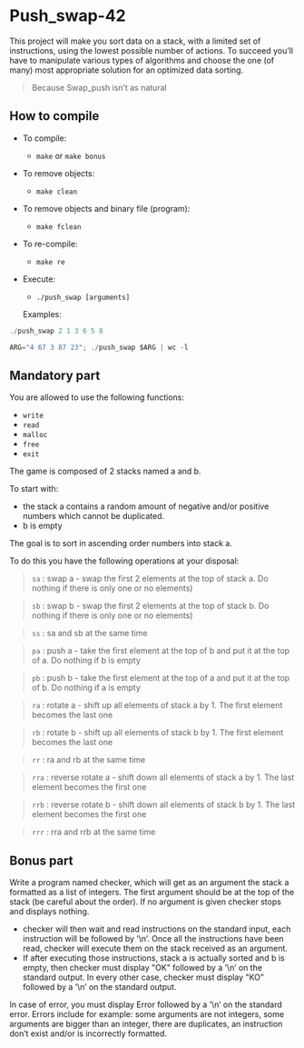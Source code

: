 # Push_swap-42
This project will make you sort data on a stack, with a limited set of instructions, using the lowest possible number of actions. To succeed you’ll have to manipulate various types of algorithms and choose the one (of many) most appropriate solution for an optimized data sorting.
> Because Swap_push isn’t as natural

## How to compile
+ To compile:
  + `make` or `make bonus`
+ To remove objects:
  + `make clean`
+ To remove objects and binary file (program):
  + `make fclean`
+ To re-compile:
  + `make re`
+ Execute:
  + `./push_swap [arguments]`
  
  Examples: 
```c
./push_swap 2 1 3 6 5 8
```
```c
ARG="4 67 3 87 23"; ./push_swap $ARG | wc -l
```

## Mandatory part
You are allowed to use the following functions:
  + `write`
  + `read`
  + `malloc`
  + `free`
  + `exit`

The game is composed of 2 stacks named a and b.

To start with:
  +  the stack a contains a random amount of negative and/or positive numbers which cannot be duplicated.
  + b is empty

The goal is to sort in ascending order numbers into stack a.

To do this you have the following operations at your disposal:

>`sa` : swap a - swap the first 2 elements at the top of stack a. Do nothing if there
is only one or no elements)

>`sb` : swap b - swap the first 2 elements at the top of stack b. Do nothing if there
is only one or no elements)

>`ss` : sa and sb at the same time

>`pa` : push a - take the first element at the top of b and put it at the top of a. Do
nothing if b is empty

>`pb` : push b - take the first element at the top of a and put it at the top of b. Do
nothing if a is empty

>`ra` : rotate a - shift up all elements of stack a by 1. The first element becomes
the last one

>`rb` : rotate b - shift up all elements of stack b by 1. The first element becomes
the last one

>`rr` : ra and rb at the same time

>`rra` : reverse rotate a - shift down all elements of stack a by 1. The last element
becomes the first one

>`rrb` : reverse rotate b - shift down all elements of stack b by 1. The last element
becomes the first one

>`rrr` : rra and rrb at the same time

## Bonus part
Write a program named checker, which will get as an argument the stack a formatted as a list of integers. The first argument should be at the top of the stack
(be careful about the order). If no argument is given checker stops and displays
nothing.
+ checker will then wait and read instructions on the standard input, each instruction
will be followed by ’\n’. Once all the instructions have been read, checker will
execute them on the stack received as an argument.
+ If after executing those instructions, stack a is actually sorted and b is empty, then
checker must display "OK" followed by a ’\n’ on the standard output. In every
other case, checker must display "KO" followed by a ’\n’ on the standard output.

In case of error, you must display Error followed by a ’\n’ on the standard error.
Errors include for example: some arguments are not integers, some arguments are
bigger than an integer, there are duplicates, an instruction don’t exist and/or is
incorrectly formatted.
